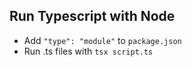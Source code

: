 ## Run Typescript with Node

- Add `"type": "module"` to `package.json`
- Run .ts files with `tsx script.ts` 